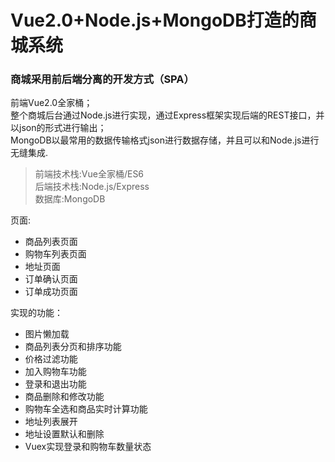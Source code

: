 # Vue2.0+Node.js+MongoDB打造的商城系统
### 商城采用前后端分离的开发方式（SPA）
前端Vue2.0全家桶；<br>
整个商城后台通过Node.js进行实现，通过Express框架实现后端的REST接口，并以json的形式进行输出；<br>
MongoDB以最常用的数据传输格式json进行数据存储，并且可以和Node.js进行无缝集成.<br>

> 前端技术栈:Vue全家桶/ES6<br>
> 后端技术栈:Node.js/Express<br>
> 数据库:MongoDB<br>

页面:
- 商品列表页面
- 购物车列表页面
- 地址页面
- 订单确认页面
- 订单成功页面

实现的功能：
- 图片懒加载
- 商品列表分页和排序功能
- 价格过滤功能
- 加入购物车功能
- 登录和退出功能
- 商品删除和修改功能
- 购物车全选和商品实时计算功能
- 地址列表展开
- 地址设置默认和删除
- Vuex实现登录和购物车数量状态
